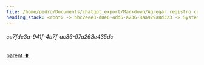 ```yaml
---
file: /home/pedro/Documents/chatgpt_export/Markdown/Agregar registro con loguru.md
heading_stack: <root> -> bbc2eee3-d0e6-4dd5-a236-8aa929a8d323 -> System -> ce7fde3a-941f-4b7f-ac86-97a263e435dc
---
```

###### ce7fde3a-941f-4b7f-ac86-97a263e435dc
[parent ⬆️](#bbc2eee3-d0e6-4dd5-a236-8aa929a8d323)
